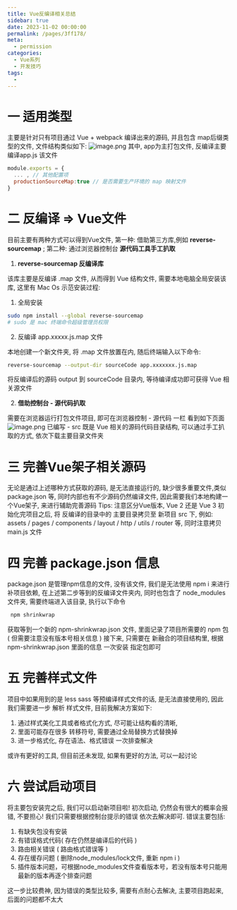 ```yaml
---
title: Vue反编译相关总结
sidebar: true
date: 2023-11-02 00:00:00
permalink: /pages/3ff178/
meta: 
  - permission
categories: 
  - Vue系列
  - 开发技巧
tags: 
  - 
---
```

# 一 适用类型
主要是针对只有项目通过 Vue + webpack 编译出来的源码, 并且包含 map后缀类型的文件, 文件结构类似如下: 
![image.png](https://cdn.nlark.com/yuque/0/2023/png/12934573/1688001243437-90e48063-39c6-463b-99c5-38cc8ab3593c.png#averageHue=%23e7e9ea&clientId=u172de51e-2986-4&from=paste&height=252&id=u58a889c7&originHeight=504&originWidth=646&originalType=binary&ratio=2&rotation=0&showTitle=false&size=69715&status=done&style=none&taskId=u5f9eb496-b88b-453d-be40-7a42334860c&title=&width=323)
其中, app为主打包文件, 反编译主要编译app.js 该文件
```javascript
module.exports = {
  ... , // 其他配置项
  productionSourceMap:true // 是否需要生产环境的 map 映射文件
}
```
# 二 反编译 => Vue文件
目前主要有两种方式可以得到Vue文件, 第一种: 借助第三方库,例如 **reverse-sourcemap** ; 第二种: 通过浏览器控制台 **源代码工具手工扒取**

1. **reverse-sourcemap 反编译库**

该库主要是反编译 .map 文件, 从而得到 Vue 结构文件, 需要本地电脑全局安装该库, 这里有 Mac Os 示范安装过程: 

   1. 全局安装
```bash
sudo npm install --global reverse-sourcemap 
# sudo 是 mac 终端命令超级管理员权限
```

   2. 反编译 app.xxxxx.js.map 文件

本地创建一个新文件夹, 将 .map 文件放置在内, 随后终端输入以下命令: 
```bash
reverse-sourcemap --output-dir sourceCode app.xxxxxxx.js.map
```
将反编译后的源码 output 到 sourceCode 目录内, 等待编译成功即可获得 Vue 相关源文件

2. **借助控制台 - 源代码扒取**

需要在浏览器运行打包文件项目, 即可在浏览器控制 - 源代码 一栏 看到如下页面
![image.png](https://cdn.nlark.com/yuque/0/2023/png/12934573/1688002769981-18f12d12-95a0-475e-94a0-7a43aef4333a.png#averageHue=%23faf7f6&clientId=u172de51e-2986-4&from=paste&height=423&id=u77d063cf&originHeight=1142&originWidth=788&originalType=binary&ratio=2&rotation=0&showTitle=false&size=141574&status=done&style=none&taskId=u0cf841d8-b434-41cc-978b-4d3fda132a6&title=&width=292)
已编写 - src 既是 Vue 相关的源码代码目录结构, 可以通过手工扒取的方式, 依次下载主要目录文件夹
# 三 完善Vue架子相关源码
无论是通过上述哪种方式获取的源码, 是无法直接运行的, 缺少很多重要文件,类似 package.json 等, 同时内部也有不少源码仍然编译文件, 因此需要我们本地构建一个Vue架子, 来进行辅助完善源码
Tips: 注意区分Vue版本, Vue 2 还是 Vue 3 
初始化完项目之后, 将 反编译的目录中的 主要目录拷贝至 新项目 src 下, 例如: assets / pages / components / layout / http / utils / router 等, 同时注意拷贝 main.js 文件
# 四 完善 package.json 信息
package.json 是管理npm信息的文件, 没有该文件, 我们是无法使用 npm i 来进行补项目依赖, 
在上述第二步等到的反编译文件夹内, 同时也包含了 node_modules 文件夹, 需要终端进入该目录, 执行以下命令
```bash
 npm shrinkwrap
```
获取等到一个新的 npm-shrinkwrap.json 文件, 里面记录了项目所需要的 npm 包 ( 但需要注意没有版本号相关信息 )
接下来, 只需要在 新融合的项目结构里, 根据  npm-shrinkwrap.json 里面的信息  一次安装 指定包即可
# 五 完善样式文件
项目中如果用到的是 less sass 等预编译样式文件的话, 是无法直接使用的, 因此我们需要进一步 解析 样式文件, 目前我解决方案如下: 

1.  通过样式美化工具或者格式化方式, 尽可能让结构看的清晰, 
2.  里面可能存在很多 转移符号, 需要通过全局替换方式替换掉
3.  进一步格式化, 存在语法、格式错误 一次排查解决

或许有更好的工具, 但目前还未发现, 如果有更好的方法, 可以一起讨论
# 六 尝试启动项目
将主要包安装完之后, 我们可以启动新项目啦! 初次启动, 仍然会有很大的概率会报错, 不要担心! 我们只需要根据控制台提示的错误 依次去解决即可. 
错误主要包括: 

1. 有缺失包没有安装 
2. 有错误格式代码( 存在仍然是编译后的代码 ) 
3. 路由相关错误 ( 路由格式错误等 )
4. 存在缓存问题 ( 删除node_modules/lock文件, 重新 npm i )
5. 插件版本问题，可根据node_modules文件查看版本号，若没有版本号只能用最新的版本再逐个排查问题

这一步比较费神, 因为错误的类型比较多, 需要有点耐心去解决, 主要项目跑起来, 后面的问题都不太大
